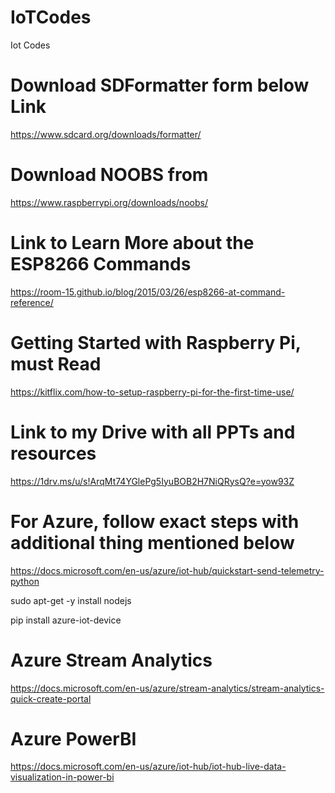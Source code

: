 # IoTCodes
Iot Codes

# Download SDFormatter form below Link
https://www.sdcard.org/downloads/formatter/

# Download NOOBS from
https://www.raspberrypi.org/downloads/noobs/

# Link to Learn More about the ESP8266 Commands
https://room-15.github.io/blog/2015/03/26/esp8266-at-command-reference/

# Getting Started with Raspberry Pi, must Read
https://kitflix.com/how-to-setup-raspberry-pi-for-the-first-time-use/

# Link to my Drive with all PPTs and resources
https://1drv.ms/u/s!ArqMt74YGlePg5IyuBOB2H7NiQRysQ?e=yow93Z


# For Azure, follow exact steps with additional thing mentioned below
https://docs.microsoft.com/en-us/azure/iot-hub/quickstart-send-telemetry-python

sudo apt-get -y install nodejs

pip install azure-iot-device

# Azure Stream Analytics
https://docs.microsoft.com/en-us/azure/stream-analytics/stream-analytics-quick-create-portal

# Azure PowerBI
https://docs.microsoft.com/en-us/azure/iot-hub/iot-hub-live-data-visualization-in-power-bi



